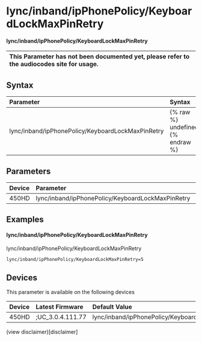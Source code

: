 ﻿---
description: lync/inband/ipPhonePolicy/KeyboardLockMaxPinRetry
search:
    keywords: ['lync','inband','ipPhonePolicy','KeyboardLockMaxPinRetry']
---

# lync/inband/ipPhonePolicy/KeyboardLockMaxPinRetry

#### lync/inband/ipPhonePolicy/KeyboardLockMaxPinRetry


| This Parameter has not been documented yet, please refer to the audiocodes site for usage.  |
| :--- |

## Syntax
| Parameter | Syntax |
| :--- | :--- |
|lync/inband/ipPhonePolicy/KeyboardLockMaxPinRetry | {% raw %} undefined {% endraw %} |

## Parameters
|Device|Parameter|value|Description|
|:---|:---|:---|:---|
| 450HD | lync/inband/ipPhonePolicy/KeyboardLockMaxPinRetry |  |  |

## Examples
#### lync/inband/ipPhonePolicy/KeyboardLockMaxPinRetry

lync/inband/ipPhonePolicy/KeyboardLockMaxPinRetry

```
lync/inband/ipPhonePolicy/KeyboardLockMaxPinRetry=5
```

## Devices
This parameter is available on the following devices

| Device | Latest Firmware | Default Value |
|:---|:---|:---|
| 450HD | ;UC_3.0.4.111.77 | lync/inband/ipPhonePolicy/KeyboardLockMaxPinRetry=5 

(view disclaimer)[disclaimer]

